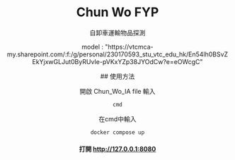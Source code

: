 <h1 align="center"><b>Chun Wo FYP</b></h1>

<p align="center">自卸車運輸物品探測</p>

<main style="text-align: center;">
<p> model : "https://vtcmca-my.sharepoint.com/:f:/g/personal/230170593_stu_vtc_edu_hk/En54lh0BSvZEkYjxwGLJut0ByRUvIe-pVKxYZp38JYOdCw?e=eOWcgC" </p>
## 使用方法
 
開啟 Chun_Wo_IA file 輸入
```bash
cmd
```

在cmd中輸入
```bash
docker compose up
```

#### 打開 http://127.0.0.1:8080
</main>




